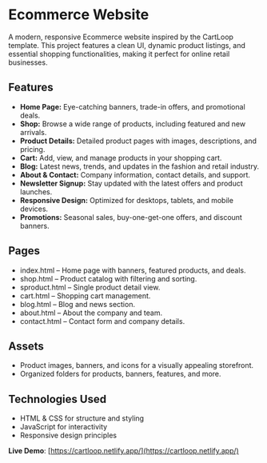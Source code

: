 # Ecommerce Website

A modern, responsive Ecommerce website inspired by the CartLoop template. This project features a clean UI, dynamic product listings, and essential shopping functionalities, making it perfect for online retail businesses.

## Features

- **Home Page:** Eye-catching banners, trade-in offers, and promotional deals.
- **Shop:** Browse a wide range of products, including featured and new arrivals.
- **Product Details:** Detailed product pages with images, descriptions, and pricing.
- **Cart:** Add, view, and manage products in your shopping cart.
- **Blog:** Latest news, trends, and updates in the fashion and retail industry.
- **About & Contact:** Company information, contact details, and support.
- **Newsletter Signup:** Stay updated with the latest offers and product launches.
- **Responsive Design:** Optimized for desktops, tablets, and mobile devices.
- **Promotions:** Seasonal sales, buy-one-get-one offers, and discount banners.


## Pages

- index.html – Home page with banners, featured products, and deals.
- shop.html – Product catalog with filtering and sorting.
- sproduct.html – Single product detail view.
- cart.html – Shopping cart management.
- blog.html – Blog and news section.
- about.html – About the company and team.
- contact.html – Contact form and company details.

## Assets

- Product images, banners, and icons for a visually appealing storefront.
- Organized folders for products, banners, features, and more.

## Technologies Used

- HTML & CSS for structure and styling
- JavaScript for interactivity
- Responsive design principles

**Live Demo**: [https://cartloop.netlify.app/](https://cartloop.netlify.app/) 
